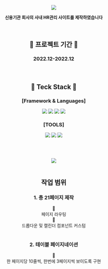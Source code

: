 <div align=center>

<img src="https://capsule-render.vercel.app/api?type=waving&customColorList=0&height=200&section=header&text=HRM&fontSize=70" />



**신용기관 회사의 사내 HR관리 사이트를 제작하였습니다**</br></br></br>



 ## :calendar: 프로젝트 기간 :calendar:
### 2022.12-2022.12 </br></br></br>
## :memo: Teck Stack :memo: 
### [Framework & Languages]
<img src="https://img.shields.io/badge/Vue.js-4FC08D?style=flat-square&logo=Vue.js&logoColor=white"/>
<img src="https://img.shields.io/badge/HTML5-E34F26?style=flat-square&logo=HTML5&logoColor=white"/>
<img src="https://img.shields.io/badge/Javascript-F7DF1E?style=flat-square&logo=Javascript&logoColor=white"/>
<img src="https://img.shields.io/badge/CSS3-1572B6?style=flat-square&logo=CSS3&logoColor=white"/></br>

### [TOOLS]
<img src="https://img.shields.io/badge/Visual Studio Code-007ACC?style=flat-square&logo=Visual Studio Code&logoColor=white"/>
<img src="https://img.shields.io/badge/GitHub-181717?style=flat-square&logo=GitHub&logoColor=white"/>
<img src="https://img.shields.io/badge/Figma-F24E1E?style=flat-square&logo=Figma&logoColor=white"/></br></br></br></br>


<img src="https://github-readme-stats.vercel.app/api/top-langs/?username=JaeminKim-Irene&layout=compact"><br><br>


## 작업 범위
### 1. 총 21페이지 제작
:small_blue_diamond: </br>
페이지 라우팅 </br>
:small_blue_diamond: </br>
드롭다운 및 캘린더 컴포넌트 커스텀 </br></br>

### 2. 테이블 페이지네이션
:small_blue_diamond: </br>
한 페이지당 10줄씩, 한번에 3페이지씩 보이도록 구현</br></br>
</div>
